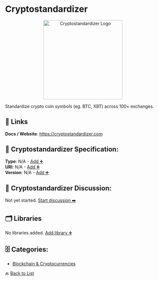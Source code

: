 # Cryptostandardizer
<p align="center">
    <img width="256" src="https://raw.githubusercontent.com/apis-list/apis-list/main/apis/cryptostandardizer/logo_256x256.png" alt="Cryptostandardizer Logo"/>
</p>
Standardize crypto coin symbols (eg. BTC, XBT) across 100+ exchanges.

##  🔗 Links
**Docs / Website**: https://cryptostandardizer.com

## 🧬 Cryptostandardizer Specification:
**Type**: N/A - [Add ➕](https://github.com/apis-list/apis-list/edit/main/apis.yaml#L4391)  
**URI**: N/A - [Add ➕](https://github.com/apis-list/apis-list/edit/main/apis.yaml#L4391)  
**Version**: N/A - [Add ➕](https://github.com/apis-list/apis-list/edit/main/apis.yaml#L4391)

## 💬 Cryptostandardizer Discussion:
Not yet started. [Start discussion ➡️](https://github.com/apis-list/apis-list/discussions/new)

## 🗂️ Libraries

No libraries added. [Add library ➕](https://github.com/apis-list/apis-list/edit/main/apis.yaml#L4391)    


## 🗄️ Categories:
- [Blockchain & Cryptocurrencies](https://github.com/apis-list/apis-list#blockchain--cryptocurrencies-)

🔙  [Back to List](https://github.com/apis-list/apis-list)
